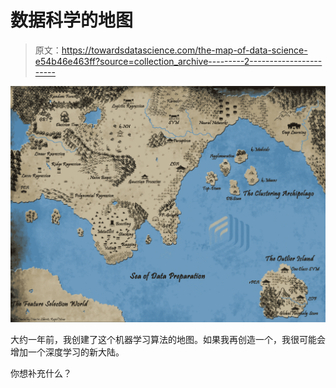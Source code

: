 # 数据科学的地图

> 原文：<https://towardsdatascience.com/the-map-of-data-science-e54b46e463ff?source=collection_archive---------2----------------------->

![](img/e9506d7bd6cc726fc799185c22f00cf1.png)

大约一年前，我创建了这个机器学习算法的地图。如果我再创造一个，我很可能会增加一个深度学习的新大陆。

你想补充什么？